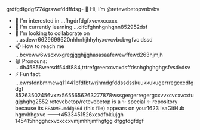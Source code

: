 grdfgdfgdgf774grswefddffdsg- 👋 Hi, I’m @retevebetopvnbvbv
- 👀 I’m interested in ...fhgdrfdgfxvcvxccxxx
- 🌱 I’m currently learning ...oifdfghnhgnhgnn852952dsf
- 💞️ I’m looking to collaborate on ...asdewr6629699620nhhnhjhhyhyxcvcvbcbvgfvc dssd
- 📫 How to reach me ...bcveww6wscxvxgregjgghjjghasasaafewewffewd263hjmjh
- 😄 Pronouns: ...dh45858wersdf54df884,trtrefgreerxcvcxdsffdsnhghghghgsfvsdvdsv
- ⚡ Fun fact: ...ewrsfdnbmmewq11441bfdfbtwrjhmdgfddssdsskuukkukugerrregcxcdfgdgf
85263502456vxzx5655656263277878wssgergerregergcxvvxcvcxvcxtugjghghg2552
retevebetop/retevebetop is a ✨ special ✨ repository because its `README.mddg66d` (this file) appears on your1623 іваGitHub hgnvhhgxvc
--->4533451526xcxdfbkiujgh
145415hngghcxvcxccxvmjmhhjmfhgfgg
dfggfdgfdgf
